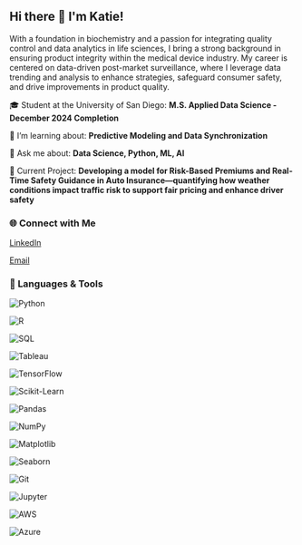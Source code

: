 ## Hi there 👋 I'm Katie! 


With a foundation in biochemistry and a passion for integrating quality control and data analytics in life sciences, I bring a strong background in ensuring product integrity within the medical device industry. My career is centered on data-driven post-market surveillance, where I leverage data trending and analysis to enhance strategies, safeguard consumer safety, and drive improvements in product quality.


🎓 Student at the University of San Diego: **M.S. Applied Data Science - December 2024 Completion**

🌱 I’m learning about: **Predictive Modeling and Data Synchronization**

💬 Ask me about: **Data Science, Python, ML, AI**

🔭 Current Project: **Developing a model for Risk-Based Premiums and Real-Time Safety Guidance in Auto Insurance—quantifying how weather conditions impact traffic risk to support fair pricing and enhance driver safety**


### 🌐 Connect with Me
[LinkedIn](https://linkedin.com/in/katiemears/)

[Email](mailto:katieback628@gmail.com)

### 🔧 Languages & Tools
![Python](https://img.shields.io/badge/-Python-blue)

![R](https://img.shields.io/badge/-R-green)

![SQL](https://img.shields.io/badge/-SQL-orange)

![Tableau](https://img.shields.io/badge/-Tableau-blueviolet)

![TensorFlow](https://img.shields.io/badge/-TensorFlow-orange)

![Scikit-Learn](https://img.shields.io/badge/-Scikit--Learn-lightgrey)

![Pandas](https://img.shields.io/badge/-Pandas-blue)

![NumPy](https://img.shields.io/badge/-NumPy-lightblue)

![Matplotlib](https://img.shields.io/badge/-Matplotlib-darkgreen)

![Seaborn](https://img.shields.io/badge/-Seaborn-teal)

![Git](https://img.shields.io/badge/-Git-red)

![Jupyter](https://img.shields.io/badge/-Jupyter-F37626)

![AWS](https://img.shields.io/badge/-AWS-yellowgreen)

![Azure](https://img.shields.io/badge/-Azure-blue)
